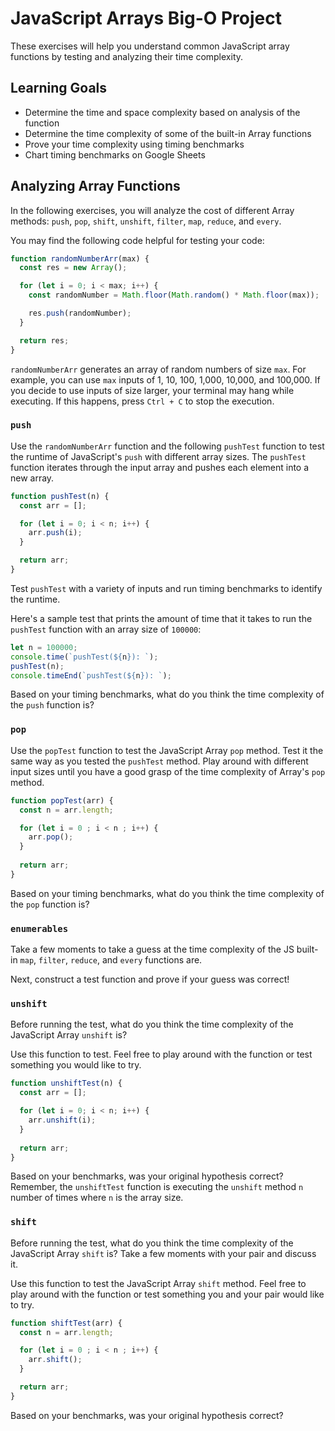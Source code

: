 # JavaScript Arrays Big-O Project

These exercises will help you understand common JavaScript array functions by
testing and analyzing their time complexity.

## Learning Goals

* Determine the time and space complexity based on analysis of the function
* Determine the time complexity of some of the built-in Array functions
* Prove your time complexity using timing benchmarks
* Chart timing benchmarks on Google Sheets

## Analyzing Array Functions

In the following exercises, you will analyze the cost of different Array
methods: `push`, `pop`, `shift`, `unshift`, `filter`, `map`, `reduce`, and
`every`.

You may find the following code helpful for testing your code:

```js
function randomNumberArr(max) {
  const res = new Array();

  for (let i = 0; i < max; i++) {
    const randomNumber = Math.floor(Math.random() * Math.floor(max));

    res.push(randomNumber);
  }

  return res;
}
```

`randomNumberArr` generates an array of random numbers of size `max`. For
example, you can use `max` inputs of 1, 10, 100, 1,000, 10,000, and 100,000.
If you decide to use inputs of size larger, your terminal may hang while
executing. If this happens, press `Ctrl + C` to stop the execution.


### `push`

Use the `randomNumberArr` function and the following `pushTest` function to test
the runtime of JavaScript's `push` with different array sizes. The `pushTest`
function iterates through the input array and pushes each element into a new
array.

```js
function pushTest(n) {
  const arr = [];

  for (let i = 0; i < n; i++) {
    arr.push(i);
  }

  return arr;
}
```

Test `pushTest` with a variety of inputs and run timing benchmarks to identify
the runtime.

Here's a sample test that prints the amount of time that it takes to run the
`pushTest` function with an array size of `100000`:

```js
let n = 100000;
console.time(`pushTest(${n}): `);
pushTest(n);
console.timeEnd(`pushTest(${n}): `);
```

Based on your timing benchmarks, what do you think the time complexity of the
`push` function is?

### `pop`

Use the `popTest` function to test the JavaScript Array `pop` method. Test it
the same way as you tested the `pushTest` method. Play around with different
input sizes until you have a good grasp of the time complexity of Array's
`pop` method.

```js
function popTest(arr) {
  const n = arr.length;

  for (let i = 0 ; i < n ; i++) {
    arr.pop();
  }
    
  return arr;
}
```

Based on your timing benchmarks, what do you think the time complexity of the
`pop` function is?

### `enumerables`

Take a few moments to take a guess at the time complexity of the JS built-in
`map`, `filter`, `reduce`, and `every` functions are.

Next, construct a test function and prove if your guess was correct!

### `unshift`

Before running the test, what do you think the time complexity of the JavaScript
Array `unshift` is?

Use this function to test. Feel free to play around with the function or test
something you would like to try.

```js
function unshiftTest(n) {
  const arr = [];

  for (let i = 0; i < n; i++) {
    arr.unshift(i);
  }
  
  return arr;
}
```

Based on your benchmarks, was your original hypothesis correct? Remember, the
`unshiftTest` function is executing the `unshift` method `n` number of times
where `n` is the array size.

### `shift`

Before running the test, what do you think the time complexity of the JavaScript
Array `shift` is? Take a few moments with your pair and discuss it.

Use this function to test the JavaScript Array `shift` method. Feel free to
play around with the function or test something you and your pair would like to
try.

```js
function shiftTest(arr) {
  const n = arr.length;

  for (let i = 0 ; i < n ; i++) {
    arr.shift();
  }

  return arr;
}
```

Based on your benchmarks, was your original hypothesis correct?

